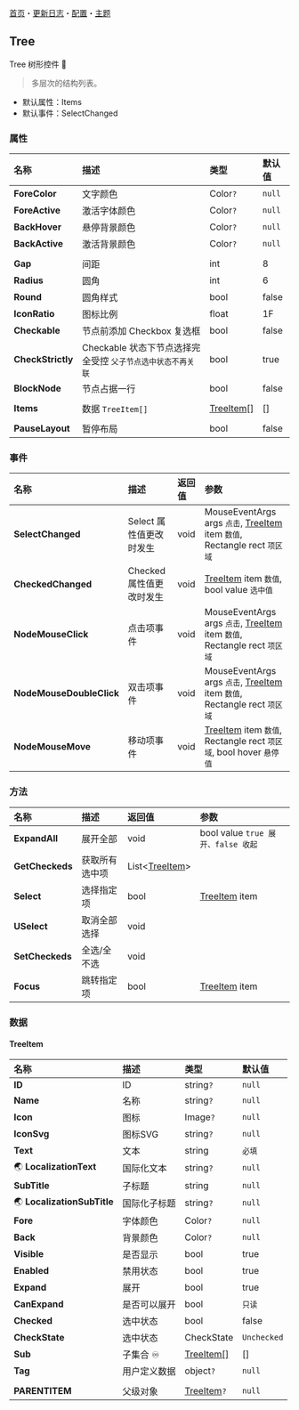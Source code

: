 [首页](../Home.md)・[更新日志](../UpdateLog.md)・[配置](../Config.md)・[主题](../Theme.md)

## Tree

Tree 树形控件 👚

> 多层次的结构列表。

- 默认属性：Items
- 默认事件：SelectChanged

### 属性

名称 | 描述 | 类型 | 默认值 |
:--|:--|:--|:--|
**ForeColor** | 文字颜色 | Color`?` | `null` |
**ForeActive** | 激活字体颜色 | Color`?` | `null` |
**BackHover** | 悬停背景颜色 | Color`?` | `null` |
**BackActive** | 激活背景颜色 | Color`?` | `null` |
||||
**Gap** | 间距 | int | 8 |
**Radius** | 圆角 | int | 6 |
**Round** | 圆角样式 | bool | false |
**IconRatio** | 图标比例 | float | 1F |
**Checkable** | 节点前添加 Checkbox 复选框 | bool | false |
**CheckStrictly** | Checkable 状态下节点选择完全受控 `父子节点选中状态不再关联` | bool | true |
**BlockNode** | 节点占据一行 | bool | false |
||||
**Items** | 数据 `TreeItem[]` | [TreeItem[]](#treeitem) | [] |
||||
**PauseLayout** | 暂停布局 | bool | false |

### 事件

名称 | 描述 | 返回值 | 参数 |
:--|:--|:--|:--|
**SelectChanged** | Select 属性值更改时发生 | void | MouseEventArgs args `点击`, [TreeItem](#treeitem) item `数值`, Rectangle rect `项区域` |
**CheckedChanged** | Checked 属性值更改时发生 | void | [TreeItem](#treeitem) item `数值`, bool value `选中值` |
**NodeMouseClick** | 点击项事件 | void | MouseEventArgs args `点击`, [TreeItem](#treeitem) item `数值`, Rectangle rect `项区域` |
**NodeMouseDoubleClick** | 双击项事件 | void | MouseEventArgs args `点击`, [TreeItem](#treeitem) item `数值`, Rectangle rect `项区域` |
**NodeMouseMove** | 移动项事件 | void | [TreeItem](#treeitem) item `数值`, Rectangle rect `项区域`, bool hover `悬停值` |

### 方法

名称 | 描述 | 返回值 | 参数 |
:--|:--|:--|:--|
**ExpandAll** | 展开全部 | void | bool value `true 展开、false 收起` |
**GetCheckeds** | 获取所有选中项 | List<[TreeItem](#treeitem)> ||
**Select** | 选择指定项 | bool | [TreeItem](#treeitem) item |
**USelect** | 取消全部选择 | void ||
**SetCheckeds** | 全选/全不选 | void ||
**Focus** | 跳转指定项 | bool | [TreeItem](#treeitem) item |


### 数据

#### TreeItem

名称 | 描述 | 类型 | 默认值 |
:--|:--|:--|:--|
**ID** | ID | string`?` | `null` |
**Name** | 名称 | string`?` | `null` |
**Icon** | 图标 | Image`?` | `null` |
**IconSvg** | 图标SVG | string`?` | `null` |
**Text** | 文本 | string | `必填` |
🌏 **LocalizationText** | 国际化文本 | string`?` | `null` |
**SubTitle** | 子标题 | string | `null` |
🌏 **LocalizationSubTitle** | 国际化子标题 | string`?` | `null` |
**Fore** | 字体颜色 | Color`?` |`null`|
**Back** | 背景颜色 | Color`?` |`null`|
**Visible** | 是否显示 | bool | true |
**Enabled** | 禁用状态 | bool | true |
**Expand** | 展开 | bool | true |
**CanExpand** | 是否可以展开 | bool | `只读` |
**Checked** | 选中状态 | bool | false |
**CheckState** | 选中状态 | CheckState | `Unchecked` |
**Sub** | 子集合 ♾️ | [TreeItem[]](#treeitem) | [] |
**Tag** | 用户定义数据 | object`?` | `null` |
||||
**PARENTITEM** | 父级对象 | [TreeItem](#treeitem)`?` | `null` |
